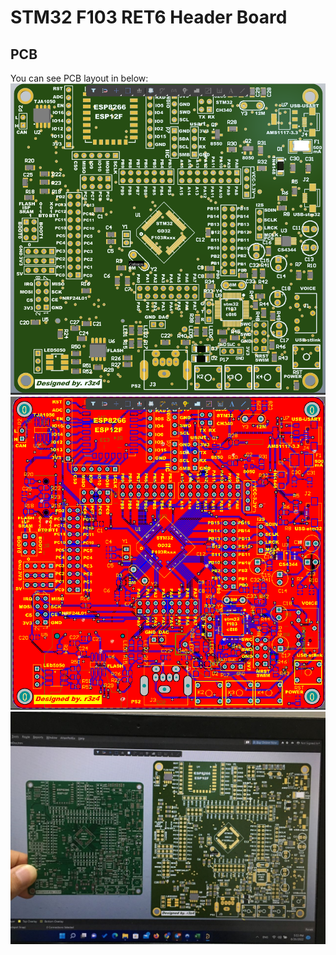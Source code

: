 # STM32 F103 RET6 Header Board

## PCB
You can see PCB layout in below:
![image](Images/1.png)
![image](Images/2.png)
![image](Images/3.jpeg)
